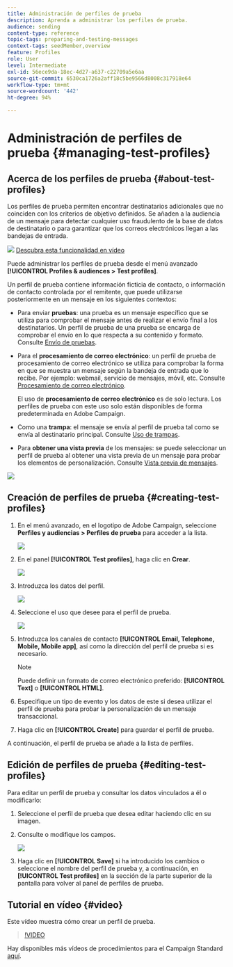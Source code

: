 ```yaml
---
title: Administración de perfiles de prueba
description: Aprenda a administrar los perfiles de prueba.
audience: sending
content-type: reference
topic-tags: preparing-and-testing-messages
context-tags: seedMember,overview
feature: Profiles
role: User
level: Intermediate
exl-id: 56ece9da-18ec-4d27-a637-c22709a5e6aa
source-git-commit: 6530ca1726a2aff18c5be9566d8008c317918e64
workflow-type: tm+mt
source-wordcount: '442'
ht-degree: 94%

---
```


# Administración de perfiles de prueba {#managing-test-profiles}

## Acerca de los perfiles de prueba {#about-test-profiles}

Los perfiles de prueba permiten encontrar destinatarios adicionales que no coinciden con los criterios de objetivo definidos. Se añaden a la audiencia de un mensaje para detectar cualquier uso fraudulento de la base de datos de destinatario o para garantizar que los correos electrónicos llegan a las bandejas de entrada.

![](assets/do-not-localize/how-to-video.png) [Descubra esta funcionalidad en vídeo](#video)

Puede administrar los perfiles de prueba desde el menú avanzado **[!UICONTROL Profiles & audiences > Test profiles]**.

Un perfil de prueba contiene información ficticia de contacto, o información de contacto controlada por el remitente, que puede utilizarse posteriormente en un mensaje en los siguientes contextos:

* Para enviar **pruebas**: una prueba es un mensaje específico que se utiliza para comprobar el mensaje antes de realizar el envío final a los destinatarios. Un perfil de prueba de una prueba se encarga de comprobar el envío en lo que respecta a su contenido y formato. Consulte [Envío de pruebas](../../sending/using/sending-proofs.md).
* Para el **procesamiento de correo electrónico**: un perfil de prueba de procesamiento de correo electrónico se utiliza para comprobar la forma en que se muestra un mensaje según la bandeja de entrada que lo recibe. Por ejemplo: webmail, servicio de mensajes, móvil, etc. Consulte [Procesamiento de correo electrónico](../../sending/using/email-rendering.md).

  El uso de **procesamiento de correo electrónico** es de solo lectura. Los perfiles de prueba con este uso solo están disponibles de forma predeterminada en Adobe Campaign.

* Como una **trampa**: el mensaje se envía al perfil de prueba tal como se envía al destinatario principal. Consulte [Uso de trampas](../../sending/using/using-traps.md).
* Para **obtener una vista previa** de los mensajes: se puede seleccionar un perfil de prueba al obtener una vista previa de un mensaje para probar los elementos de personalización. Consulte [Vista previa de mensajes](/help/sending/using/previewing-messages.md).

![](assets/test_profile.png)

## Creación de perfiles de prueba {#creating-test-profiles}

1. En el menú avanzado, en el logotipo de Adobe Campaign, seleccione **Perfiles y audiencias > Perfiles de prueba** para acceder a la lista.

   ![](assets/test_profile_creation_1.png)

1. En el panel **[!UICONTROL Test profiles]**, haga clic en **Crear**.

   ![](assets/test_profile_creation_2.png)

1. Introduzca los datos del perfil.

   ![](assets/test_profile_creation_3.png)

1. Seleccione el uso que desee para el perfil de prueba.

   ![](assets/test_profile_creation_4.png)

1. Introduzca los canales de contacto **[!UICONTROL Email, Telephone, Mobile, Mobile app]**, así como la dirección del perfil de prueba si es necesario.

   >[!NOTE]
   >
   >Puede definir un formato de correo electrónico preferido: **[!UICONTROL Text]** o **[!UICONTROL HTML]**.

1. Especifique un tipo de evento y los datos de este si desea utilizar el perfil de prueba para probar la personalización de un mensaje transaccional.
1. Haga clic en **[!UICONTROL Create]** para guardar el perfil de prueba.

A continuación, el perfil de prueba se añade a la lista de perfiles.

## Edición de perfiles de prueba {#editing-test-profiles}

Para editar un perfil de prueba y consultar los datos vinculados a él o modificarlo:

1. Seleccione el perfil de prueba que desea editar haciendo clic en su imagen.
1. Consulte o modifique los campos.

   ![](assets/test_profile_edit.png)

1. Haga clic en **[!UICONTROL Save]** si ha introducido los cambios o seleccione el nombre del perfil de prueba y, a continuación, en **[!UICONTROL Test profiles]** en la sección de la parte superior de la pantalla para volver al panel de perfiles de prueba.

## Tutorial en vídeo {#video}

Este vídeo muestra cómo crear un perfil de prueba.

>[!VIDEO](https://video.tv.adobe.com/v/24094?quality=12)

Hay disponibles más vídeos de procedimientos para el Campaign Standard [aquí](https://experienceleague.adobe.com/docs/campaign-standard-learn/tutorials/overview.html?lang=es).
